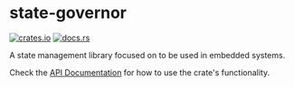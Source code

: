 # state-governor

[![crates.io](https://img.shields.io/crates/v/state_governor.svg)](https://crates.io/crates/state_governor)
[![docs.rs](https://docs.rs/state_governor/badge.svg)](https://docs.rs/state_governor/)

A state management library focused on to be used in embedded systems.

Check the [API Documentation](https://docs.rs/state_governor/) for how to use the
crate's functionality.
